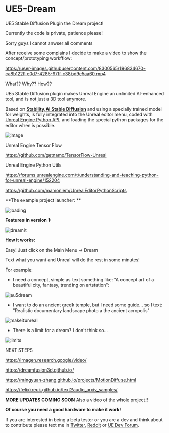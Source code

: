 # UE5-Dream
UE5 Stable Diffusion Plugin the Dream project! 

Currently the code is private, patience please!

Sorry guys I cannot anwser all comments


After receive some complains I decide to make a video to show the concept/prototyping workfflow:


https://user-images.githubusercontent.com/8300565/196834670-ca8b122f-e0d7-4285-97ff-c38bd9e5aa60.mp4


What?? Why?? How??

UE5 Stable Diffusion plugin makes Unreal Engine an unlimited AI-enhanced tool, and is not just a 3D tool anymore.

Based on [**Stability.Ai Stable Diffusion**](https://stability.ai/) and using a specially trained model for weights, 
is fully integrated into the Unreal editor menu, coded with [Unreal Engine Python API](https://docs.unrealengine.com/5.0/en-US/PythonAPI/), 
and loading the special python packages for the editor when is possible.

![image](https://user-images.githubusercontent.com/8300565/196526602-343fbf21-e979-43a8-9d96-50ff1a57e8e8.png)

Unreal Engine Tensor Flow

https://github.com/getnamo/TensorFlow-Unreal

Unreal Engine Python Utils

https://forums.unrealengine.com/t/understanding-and-teaching-python-for-unreal-engine/152204

https://github.com/mamoniem/UnrealEditorPythonScripts



**The example project launcher: **

![loading](https://user-images.githubusercontent.com/8300565/196512732-6c0da2eb-30ce-456e-aacb-44429125d1bc.png)

**Features in version 1:**

![dreamit](https://user-images.githubusercontent.com/8300565/196512806-371d06eb-c92f-4bb3-8c24-0d712cb9bb98.png)

**How it works:**

Easy! Just click on the Main Menu -> Dream

Text what you want and Unreal will do the rest in some minutes!

For example:

- I need a concept, simple as text something like: "A concept art of a beautiful city, fantasy, trending on artstation":

![eu5dream](https://user-images.githubusercontent.com/8300565/196512831-ddee57df-abd2-4ff2-9f92-4f4c5b2d0156.png)


- I want to do an ancient greek temple, but I need some guide... so I text: "Realistic documentary landscape photo a the ancient acropolis"

![makeitunreal](https://user-images.githubusercontent.com/8300565/196517710-23a3a0b2-21e7-4505-b1c6-676d8676b5e0.png)

- There is a limit for a dream? I don't think so...

![limits](https://user-images.githubusercontent.com/8300565/196563099-9b3cad6b-e481-4397-aec4-58b48574daf0.png)


NEXT STEPS

https://imagen.research.google/video/

https://dreamfusion3d.github.io/

https://mingyuan-zhang.github.io/projects/MotionDiffuse.html

https://felixkreuk.github.io/text2audio_arxiv_samples/

**MORE UPDATES COMING SOON**
Also a video of the whole project!!

**Of course you need a good hardware to make it work!**

If you are interested in being a beta tester or 
you are a dev and think about to contribute 
please text me in [Twitter](https://twitter.com/ACEstarelles), [Reddit](https://www.reddit.com/user/AlbertoUEDev) or [UE Dev Forum](https://dev.epicgames.com/community/profile/OjQW/alberto).




